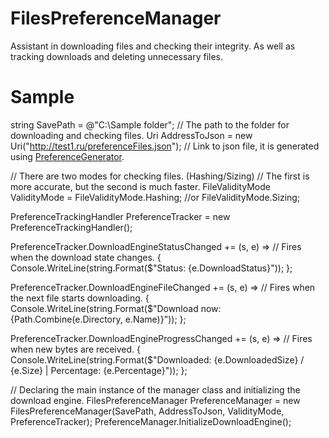 # FilesPreferenceManager
Assistant in downloading files and checking their integrity. As well as tracking downloads and deleting unnecessary files.

# Sample
  string SavePath = @"C:\Sample folder"; // The path to the folder for downloading and checking files.
  Uri AddressToJson = new Uri("http://test1.ru/preferenceFiles.json"); // Link to json file, it is generated using [PreferenceGenerator](https://github.com/selfMercy/FilesPreferenceManager/blob/main/Source/PHP/PreferenceGenerator.php).

  // There are two modes for checking files. (Hashing/Sizing)
  // The first is more accurate, but the second is much faster.
  FileValidityMode ValidityMode = FileValidityMode.Hashing; //or FileValidityMode.Sizing;

  PreferenceTrackingHandler PreferenceTracker = new PreferenceTrackingHandler();

  PreferenceTracker.DownloadEngineStatusChanged += (s, e) => // Fires when the download state changes.
  {
      Console.WriteLine(string.Format($"Status: {e.DownloadStatus}"));
  };

  PreferenceTracker.DownloadEngineFileChanged += (s, e) => // Fires when the next file starts downloading.
  {
      Console.WriteLine(string.Format($"Download now: {Path.Combine(e.Directory, e.Name)}"));
  };

  PreferenceTracker.DownloadEngineProgressChanged += (s, e) => // Fires when new bytes are received.
  {
      Console.WriteLine(string.Format($"Downloaded: {e.DownloadedSize} / {e.Size} | Percentage: {e.Percentage}"));
  };

  // Declaring the main instance of the manager class and initializing the download engine.
  FilesPreferenceManager PreferenceManager = new FilesPreferenceManager(SavePath, AddressToJson, ValidityMode, PreferenceTracker);
  PreferenceManager.InitializeDownloadEngine();
